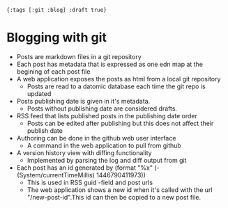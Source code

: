 `{:tags [:git :blog] :draft true}`

# Blogging with git

* Posts are markdown files in a git repository
* Each post has metadata that is expressed as one edn map at the begining of each post file
* A web application exposes the posts as html from a local git repository
  * Posts are read to a datomic database each time the git repo is updated
* Posts publishing date is given in it's metadata.
  * Posts without publishing date are considered drafts.
* RSS feed that lists published posts in the publishing date order
  * Posts can be edited after publishing but this does not affect their publish date
* Authoring can be done in the github web user interface
  * A command in the web application to pull from github
* A version history view with diffing functionality
  * Implemented by parsing the log and diff output from git
* Each post has an id generated by (format "%x" (- (System/currentTimeMillis) 1446790411973))
  * This is used in RSS guid -field and post urls
  * The web application shows a new id when it's called with the url "/new-post-id".This id can then be copied to a new post file.
